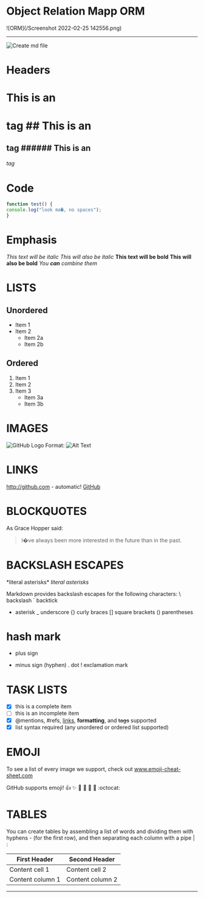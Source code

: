 # Object Relation Mapp ORM
![ORM](/Screenshot 2022-02-25 142556.png)







-----------------------------------------------------------------------------

![Create md file](photo.png)

# Headers
# This is an 
<h1> tag
## This is an 
<h2> tag
###### This is an 
<h6> tag


# Code

```javascript
function test() {
console.log("look ma�, no spaces");
}
```

# Emphasis

*This text will be italic*
_This will also be italic_
**This text will be bold**
__This will also be bold__
*You **can** combine them*

# LISTS
## Unordered
* Item 1
* Item 2
	* Item 2a
	* Item 2b

## Ordered

1. Item 1
2. Item 2
3. Item 3
	* Item 3a
	* Item 3b

# IMAGES

![GitHub Logo](/images/logo.png)
Format: ![Alt Text](url)

# LINKS

http://github.com - automatic!
[GitHub](http://github.com)

# BLOCKQUOTES

As Grace Hopper said:
> I�ve always been more interested
> in the future than in the past.

# BACKSLASH ESCAPES

\*literal asterisks\*
*literal asterisks*

Markdown provides backslash escapes for
the following characters:
\ backslash
` backtick
* asterisk
_ underscore
{} curly braces
[] square brackets
() parentheses
# hash mark
+ plus sign
- minus sign (hyphen)
. dot
! exclamation mark

# TASK LISTS

- [x] this is a complete item
- [ ] this is an incomplete item
- [x] @mentions, #refs, [links](),
**formatting**, and <del>tags</del>
supported
- [x] list syntax required (any
unordered or ordered list
supported)

# EMOJI

To see a list of every image we
support, check out www.emoji-cheat-sheet.com

GitHub supports emoji!
:+1: :sparkles: :camel: :tada:
:rocket: :metal: :octocat:

# TABLES
You can create tables by assembling
a list of words and dividing them
with hyphens - (for the first row),
and then separating each column
with a pipe | :

First Header | Second Header
------------ | -------------
Content cell 1 | Content cell 2
Content column 1 | Content column 2
-----------------------------------------------------------------------

